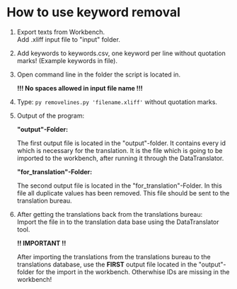 # How to use keyword removal 

1. Export texts from Workbench.   
Add .xliff input file to "input" folder. 
   
2. Add keywords to keywords.csv, one keyword per line without quotation marks!  (Example keywords in file).
   
3. Open command line in the folder the script is located in.
   
   **!!! No spaces allowed in input file name !!!**

4. Type: `py removelines.py 'filename.xliff'` without quotation marks.

5. Output of the program:

    **"output"-Folder:**

    The first output file is located in the "output"-folder. It contains every id which is necessary
    for the translation. It is the file which is going to be imported to the workbench, after running it through the DataTranslator.

    **"for_translation"-Folder:**

    The second output file is located in the "for_translation"-Folder. In this file all duplicate <source> values has been removed. This file should be sent to the translation bureau.

 6. After getting the translations back from the translations bureau:  
    Import the file in to the translation data base using the DataTranslator tool. 

    **!! IMPORTANT !!** 

    After importing the translations from the translations bureau to the translations database, use the 
    **FIRST** output file located in the "output"-folder for the import in the workbench. Otherwhise IDs are missing in the workbench!
